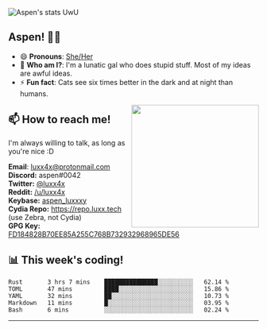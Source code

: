 ![Aspen's stats UwU](https://github-readme-stats.vercel.app/api?username=aspenluxxxy&show_icons=true&theme=onedark)

## Aspen! 🏳️‍⚧️

 - 😄 **Pronouns**: [She/Her](https://www.mypronouns.org/she-her)
 - 👩 **Who am I?**: I'm a lunatic gal who does stupid stuff. Most of my ideas are awful ideas.  
 - ⚡ **Fun fact**: <!--START_SECTION:catfact-->Cats see six times better in the dark and at night than humans.<!--END_SECTION:catfact-->
 
<img align="right" src="https://raw.githubusercontent.com/aspenluxxxy/aspenluxxxy/master/crab.jpg" width="256px" height="247px" />  

## 📫 How to reach me!
I'm always willing to talk, as long as you're nice :D

**Email**: luxx4x@protonmail.com  
**Discord:** aspen#0042  
**Twitter:** [@luxx4x](https://twitter.com/luxx4x)  
**Reddit:** [/u/luxx4x](https://reddit.com/user/luxx4x/)  
**Keybase:** [aspen_luxxxy](https://keybase.io/aspen_luxxxy)  
**Cydia Repo:** https://repo.luxx.tech (use Zebra, not Cydia)  
**GPG Key:** [FD184828B70EE85A255C768B732932968965DE56](https://aspenuwu.me/aspen-public.asc)

## 📊 **This week's coding!**
<!--START_SECTION:waka-->
```text
Rust       3 hrs 7 mins    ███████████████░░░░░░░░░░   62.14 % 
TOML       47 mins         ████░░░░░░░░░░░░░░░░░░░░░   15.86 % 
YAML       32 mins         ██░░░░░░░░░░░░░░░░░░░░░░░   10.73 % 
Markdown   11 mins         █░░░░░░░░░░░░░░░░░░░░░░░░   03.95 % 
Bash       6 mins          ░░░░░░░░░░░░░░░░░░░░░░░░░   02.24 %
```
<!--END_SECTION:waka-->

-------
